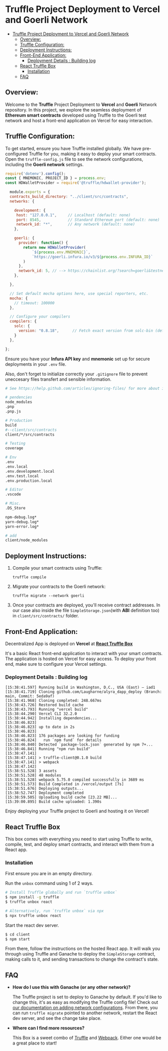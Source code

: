 # Truffle Project Deployment to Vercel and Goerli Network

<!-- TOC -->

- [Truffle Project Deployment to Vercel and Goerli Network](#truffle-project-deployment-to-vercel-and-goerli-network)
	- [Overview:](#overview)
	- [Truffle Configuration:](#truffle-configuration)
	- [Deployment Instructions:](#deployment-instructions)
	- [Front-End Application:](#front-end-application)
		- [Deployment Details : Building log](#deployment-details--building-log)
	- [React Truffle Box](#react-truffle-box)
		- [Installation](#installation)
	- [FAQ](#faq)

<!-- /TOC -->

## Overview:

Welcome to the **Truffle** Project Deployment to **Vercel** and **Goerli** Network repository. In this project, we explore the seamless deployment of **Ethereum smart contracts** developed using Truffle to the Goerli test network and host a front-end application on Vercel for easy interaction.

## Truffle Configuration:

To get started, ensure you have Truffle installed globally. We have pre-configured Truffle for you, making it easy to deploy your smart contracts. Open the `truffle-config.js` file to see the network configurations, including the **Goerli network** settings.

```javascript
require('dotenv').config();
const { MNEMONIC, PROJECT_ID } = process.env;
const HDWalletProvider = require('@truffle/hdwallet-provider');

  module.exports = {
  contracts_build_directory: "../client/src/contracts",
  networks: {

    development: {
     host: "127.0.0.1",     // Localhost (default: none)
     port: 8545,            // Standard Ethereum port (default: none)
     network_id: "*",       // Any network (default: none)
    },

    goerli: {
      provider: function() { 
        return new HDWalletProvider(
            `${process.env.MNEMONIC}`, 
            `https://goerli.infura.io/v3/${process.env.INFURA_ID}`
        )
      },
      network_id: 5, // --> https://chainlist.org/?search=goerli&testnets=true
    },

  },

  // Set default mocha options here, use special reporters, etc.
  mocha: {
    // timeout: 100000
  },

  // Configure your compilers
  compilers: {
    solc: {
      version: "0.8.18",      // Fetch exact version from solc-bin (default: truffle's version)
    }
  },

};
```

Ensure you have your **Infura API key** and **mnemonic** set up for secure deployments in your `.env` file.

Also, don't forget to initialize correctly your `.gitignore` file to prevent uneccesary files transfert and sensible information.

```bash
# See https://help.github.com/articles/ignoring-files/ for more about ignoring files.

# pendencies
node_modules
.pnp
.pnp.js

# Production
build
#--client/src/contracts
client/*/src/contracts

# Testing
coverage

# Env
.env
.env.local
.env.development.local
.env.test.local
.env.production.local

# Editor
.vscode

# Misc.
.DS_Store

npm-debug.log*
yarn-debug.log*
yarn-error.log*

# add
client/node_modules
```


## Deployment Instructions:

1. Compile your smart contracts using Truffle:
   ```shell
   truffle compile
   ```

2. Migrate your contracts to the Goerli network:
   ```shell
   truffle migrate --network goerli
   ```

3. Once your contracts are deployed, you'll receive contract addresses. In our case also inside the file `SimpleStorage.json`(with **ABI** definition too) in `client/src/contracts/` folder.

## Front-End Application:

Decentralized App is deployed on **Vercel** at [**React Truffle Box**](https://alyra-dapp-deploy.vercel.app/)

It's a basic React front-end application to interact with your smart contracts. The application is hosted on Vercel for easy access. To deploy your front end, make sure to configure your Vercel settings.

### Deployment Details : Building log

```shell
[15:38:41.597] Running build in Washington, D.C., USA (East) – iad1
[15:38:41.719] Cloning github.com/Laugharne/alyra_dapp_deploy (Branch: main, Commit: 5eda9af)
[15:38:41.968] Cloning completed: 248.667ms
[15:38:43.726] Restored build cache
[15:38:43.793] Running "vercel build"
[15:38:44.290] Vercel CLI 32.2.0
[15:38:44.942] Installing dependencies...
[15:38:46.823] 
[15:38:46.823] up to date in 2s
[15:38:46.823] 
[15:38:46.823] 176 packages are looking for funding
[15:38:46.824]   run `npm fund` for details
[15:38:46.840] Detected `package-lock.json` generated by npm 7+...
[15:38:46.841] Running "npm run build"
[15:38:47.141] 
[15:38:47.141] > truffle-client@0.1.0 build
[15:38:47.141] > webpack
[15:38:47.142] 
[15:38:51.528] 3 assets
[15:38:51.528] 48 modules
[15:38:51.528] webpack 5.75.0 compiled successfully in 3689 ms
[15:38:51.573] Build Completed in /vercel/output [7s]
[15:38:51.676] Deploying outputs...
[15:38:52.747] Deployment completed
[15:38:59.505] Uploading build cache [23.22 MB]...
[15:39:00.895] Build cache uploaded: 1.390s
```

Enjoy deploying your Truffle project to Goerli and hosting it on Vercel!


## React Truffle Box

This box comes with everything you need to start using Truffle to write, compile, test, and deploy smart contracts, and interact with them from a React app.

### Installation

First ensure you are in an empty directory.

Run the `unbox` command using 1 of 2 ways.

```sh
# Install Truffle globally and run `truffle unbox`
$ npm install -g truffle
$ truffle unbox react
```

```sh
# Alternatively, run `truffle unbox` via npx
$ npx truffle unbox react
```

Start the react dev server.

```sh
$ cd client
$ npm start
```

From there, follow the instructions on the hosted React app. It will walk you through using Truffle and Ganache to deploy the `SimpleStorage` contract, making calls to it, and sending transactions to change the contract's state.

## FAQ

- __How do I use this with Ganache (or any other network)?__

  The Truffle project is set to deploy to Ganache by default. If you'd like to change this, it's as easy as modifying the Truffle config file! Check out [our documentation on adding network configurations](https://trufflesuite.com/docs/truffle/reference/configuration/#networks). From there, you can run `truffle migrate` pointed to another network, restart the React dev server, and see the change take place.

- __Where can I find more resources?__

  This Box is a sweet combo of [Truffle](https://trufflesuite.com) and [Webpack](https://webpack.js.org). Either one would be a great place to start!

